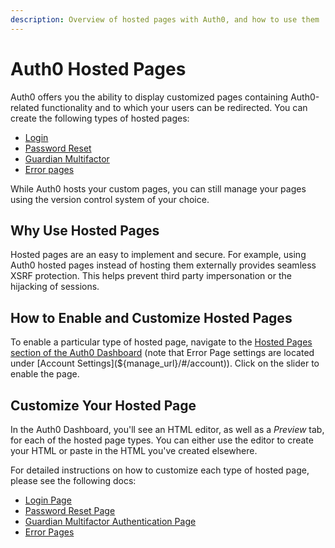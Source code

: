 ```yaml
---
description: Overview of hosted pages with Auth0, and how to use them
---
```


# Auth0 Hosted Pages

Auth0 offers you the ability to display customized pages containing Auth0-related functionality and to which your users can be redirected. You can create the following types of hosted pages:

* [Login](/hosted-pages/login)
* [Password Reset](/hosted-pages/password-reset)
* [Guardian Multifactor](/hosted-pages/guardian)
* [Error pages](/hosted-pages/error-pages)

While Auth0 hosts your custom pages, you can still manage your pages using the version control system of your choice.

## Why Use Hosted Pages

Hosted pages are an easy to implement and secure. For example, using Auth0 hosted pages instead of hosting them externally provides seamless XSRF protection. This helps prevent third party impersonation or the hijacking of sessions.

## How to Enable and Customize Hosted Pages

To enable a particular type of hosted page, navigate to the [Hosted Pages section of the Auth0 Dashboard](${manage_url}/#/login_page) (note that Error Page settings are located under [Account Settings](${manage_url}/#/account)). Click on the slider to enable the page.

## Customize Your Hosted Page

In the Auth0 Dashboard, you'll see an HTML editor, as well as a *Preview* tab, for each of the hosted page types. You can either use the editor to create your HTML or paste in the HTML you've created elsewhere.

For detailed instructions on how to customize each type of hosted page, please see the following docs:

* [Login Page](/hosted-pages/login)
* [Password Reset Page](/hosted-pages/password-reset)
* [Guardian Multifactor Authentication Page](/hosted-pages/guardian)
* [Error Pages](/error-pages)
